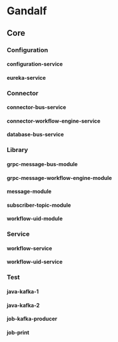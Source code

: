 # Gandalf
## Core

### Configuration
#### configuration-service
#### eureka-service

### Connector
#### connector-bus-service
#### connector-workflow-engine-service
#### database-bus-service

### Library
#### grpc-message-bus-module
#### grpc-message-workflow-engine-module
#### message-module
#### subscriber-topic-module
#### workflow-uid-module

### Service
#### workflow-service
#### workflow-uid-service

### Test
#### java-kafka-1
#### java-kafka-2
#### job-kafka-producer
#### job-print